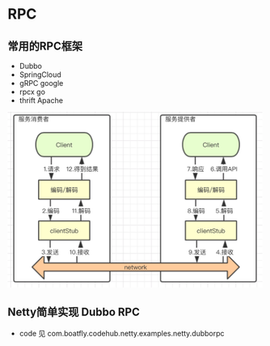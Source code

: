 # RPC

## 常用的RPC框架
- Dubbo
- SpringCloud
- gRPC google
- rpcx go
- thrift Apache

![rpc调用流程](rpc/rpc.png)

## Netty简单实现 Dubbo RPC
- code 见 com.boatfly.codehub.netty.examples.netty.dubborpc